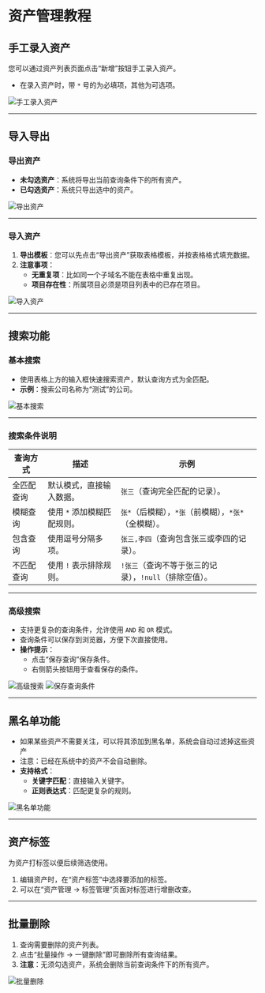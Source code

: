 # **资产管理教程**

## **手工录入资产**
您可以通过资产列表页面点击“新增”按钮手工录入资产。
- 在录入资产时，带 `*` 号的为必填项，其他为可选项。

![手工录入资产](https://github.com/user-attachments/assets/318faa97-d111-4f2a-9638-cefad012076b)

---

## **导入导出**

### **导出资产**
- **未勾选资产**：系统将导出当前查询条件下的所有资产。
- **已勾选资产**：系统只导出选中的资产。

![导出资产](https://github.com/user-attachments/assets/0b2db1dc-35f0-4254-b5a1-94c9330c6924)

---

### **导入资产**
1. **导出模板**：您可以先点击“导出资产”获取表格模板，并按表格格式填充数据。
2. **注意事项**：
   - **无重复项**：比如同一个子域名不能在表格中重复出现。
   - **项目存在性**：所属项目必须是项目列表中的已存在项目。

![导入资产](https://github.com/user-attachments/assets/c450f6fa-b2ff-4624-acc1-a388860bddcd)

---

## **搜索功能**

### **基本搜索**
- 使用表格上方的输入框快速搜索资产，默认查询方式为全匹配。
- **示例**：搜索公司名称为“测试”的公司。

![基本搜索](https://github.com/user-attachments/assets/a1827e56-84d6-41c1-a3fe-7d3b96e4545f)

---

### **搜索条件说明**

| 查询方式       | 描述                                 | 示例                                    |
|------------|------------------------------------|---------------------------------------|
| 全匹配查询     | 默认模式，直接输入数据。                     | `张三`（查询完全匹配的记录）。                    |
| 模糊查询       | 使用 `*` 添加模糊匹配规则。                | `张*`（后模糊），`*张`（前模糊），`*张*`（全模糊）。 |
| 包含查询       | 使用逗号分隔多项。                       | `张三,李四`（查询包含张三或李四的记录）。            |
| 不匹配查询     | 使用 `!` 表示排除规则。                  | `!张三`（查询不等于张三的记录），`!null`（排除空值）。 |

---

### **高级搜索**
- 支持更复杂的查询条件，允许使用 `AND` 和 `OR` 模式。
- 查询条件可以保存到浏览器，方便下次直接使用。
- **操作提示**：
  - 点击“保存查询”保存条件。
  - 右侧箭头按钮用于查看保存的条件。

![高级搜索](https://github.com/user-attachments/assets/f0c1ac49-2133-4426-93b6-60580eaaeae8)
![保存查询条件](https://github.com/user-attachments/assets/019a46ac-5d66-40e7-bb22-367cacdf0066)

---

## **黑名单功能**
- 如果某些资产不需要关注，可以将其添加到黑名单，系统会自动过滤掉这些资产
- 注意：已经在系统中的资产不会自动删除。
- **支持格式**：
  - **关键字匹配**：直接输入关键字。
  - **正则表达式**：匹配更复杂的规则。

![黑名单功能](https://github.com/user-attachments/assets/85485795-c325-4bf7-84c6-3633b62693e6)

---

## **资产标签**
为资产打标签以便后续筛选使用。
1. 编辑资产时，在“资产标签”中选择要添加的标签。
2. 可以在“资产管理 -> 标签管理”页面对标签进行增删改查。

---

## **批量删除**

1. 查询需要删除的资产列表。
2. 点击“批量操作 -> 一键删除”即可删除所有查询结果。
3. **注意**：无须勾选资产，系统会删除当前查询条件下的所有资产。

![批量删除](https://github.com/user-attachments/assets/70608864-f007-4598-863b-7ecbbb6c2e6b)
